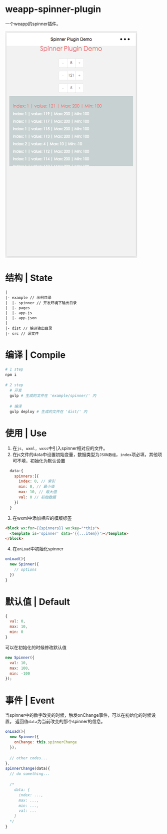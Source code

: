 # weapp-spinner-plugin
一个weapp的spinner插件。

![](https://github.com/itcat99/weapp-spinner-plugin/blob/master/imgs/spinner.png)

# 结构 | State
```
|
|- example // 示例目录
|  |- spinner // 开发环境下输出目录
|  |- pages
|  |- app.js
|  |- app.json
|
|- dist // 编译输出目录
|- src // 源文件 
```

# 编译 | Compile
```bash
# 1 step
npm i

# 2 step
  # 开发
  gulp # 生成的文件在 'example/spinner/' 内

  # 编译
  gulp deploy # 生成的文件在 'dist/' 内

```

# 使用 | Use
1. 在`js, wxml, wxss`中引入spinner相对应的文件。
2. 在js文件的data中设置初始变量，数据类型为`JSON数组`，`index`项必填，其他项可不填，初始化为默认设置
```js
  data:{
    spinners:[{
      index: 0, // 索引
      min: 0, // 最小值
      max: 10, // 最大值
      val: 0 // 初始数据
    }]
  }
``` 
3. 在wxml中添加相应的模版标签
```html
<block wx:for={{spinners}} wx:key="*this">
  <template is='spinner' data='{{...item}}'></template>
</block>
```
4. 在`onLoad`中初始化spinner
```js
onLoad(){
  new Spinner({
    // options
  })
}
```
# 默认值 | Default
```js
{
  val: 0,
  max: 10,
  min: 0
}
```

可以在初始化的时候修改默认值
```js
new Spinner({
  val: 10,
  max: 100,
  min: -100
});
```

# 事件 | Event
当spinner中的数字改变的时候，触发onChange事件，可以在初始化的时候设置。
返回值`data`为当前改变的那个spinner的信息。
```js
onLoad(){
  new Spinner({
    onChange: this.spinnerChange
  });

  // other codes...
},
spinnerChange(data){
  // do something...

  /*
    data: {
      index: ...,
      max: ...,
      min: ...,
      val: ...
    }
  */
}
```
